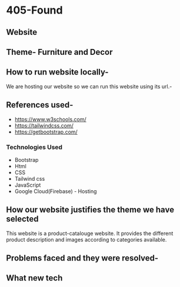 # 405-Found
## Website
## Theme- Furniture and Decor 

## How to run website locally-
We are hosting our website so we can run this website using its url.- 

## References used-
- https://www.w3schools.com/
- https://tailwindcss.com/
- https://getbootstrap.com/


### Technologies Used
- Bootstrap
- Html
- CSS
- Tailwind css
- JavaScript
- Google Cloud(Firebase) - Hosting

## How our website justifies the theme we have selected
This website is a product-catalouge website. It provides the different product description and images according to categories available. 

## Problems faced and they were resolved-



## What new tech






